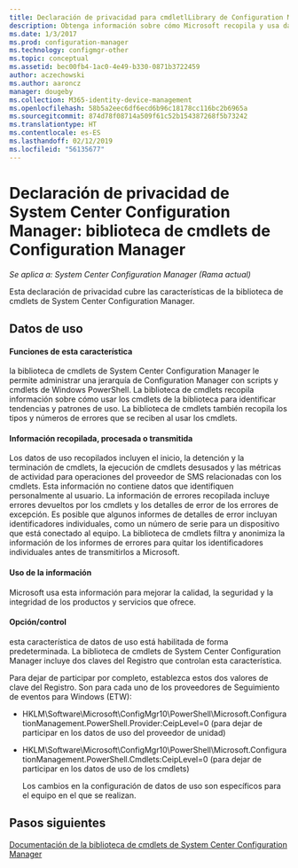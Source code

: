 ```yaml
---
title: Declaración de privacidad para cmdletlLibrary de Configuration Manager
description: Obtenga información sobre cómo Microsoft recopila y usa datos relacionados con la biblioteca de cmdlets de System Center Configuration Manager.
ms.date: 1/3/2017
ms.prod: configuration-manager
ms.technology: configmgr-other
ms.topic: conceptual
ms.assetid: bec00fb4-1ac0-4e49-b330-0871b3722459
author: aczechowski
ms.author: aaroncz
manager: dougeby
ms.collection: M365-identity-device-management
ms.openlocfilehash: 58b5a2eec6df6ecd6b96c18178cc116bc2b6965a
ms.sourcegitcommit: 874d78f08714a509f61c52b154387268f5b73242
ms.translationtype: HT
ms.contentlocale: es-ES
ms.lasthandoff: 02/12/2019
ms.locfileid: "56135677"
---
```

# <a name="system-center-configuration-manager-privacy-statement---configuration-manager-cmdlet-library"></a>Declaración de privacidad de System Center Configuration Manager: biblioteca de cmdlets de Configuration Manager

*Se aplica a: System Center Configuration Manager (Rama actual)*

Esta declaración de privacidad cubre las características de la biblioteca de cmdlets de System Center Configuration Manager.  

## <a name="usage-data"></a>Datos de uso  

#### <a name="what-this-feature-does"></a>Funciones de esta característica   

la biblioteca de cmdlets de System Center Configuration Manager le permite administrar una jerarquía de Configuration Manager con scripts y cmdlets de Windows PowerShell. La biblioteca de cmdlets recopila información sobre cómo usar los cmdlets de la biblioteca para identificar tendencias y patrones de uso. La biblioteca de cmdlets también recopila los tipos y números de errores que se reciben al usar los cmdlets.  

#### <a name="information-collected-processed-or-transmitted"></a>Información recopilada, procesada o transmitida
   
Los datos de uso recopilados incluyen el inicio, la detención y la terminación de cmdlets, la ejecución de cmdlets desusados y las métricas de actividad para operaciones del proveedor de SMS relacionadas con los cmdlets. Esta información no contiene datos que identifiquen personalmente al usuario. La información de errores recopilada incluye errores devueltos por los cmdlets y los detalles de error de los errores de excepción. Es posible que algunos informes de detalles de error incluyan identificadores individuales, como un número de serie para un dispositivo que está conectado al equipo. La biblioteca de cmdlets filtra y anonimiza la información de los informes de errores para quitar los identificadores individuales antes de transmitirlos a Microsoft.  

#### <a name="use-of-information"></a>Uso de la información
   
Microsoft usa esta información para mejorar la calidad, la seguridad y la integridad de los productos y servicios que ofrece.  

#### <a name="choicecontrol"></a>Opción/control   

esta característica de datos de uso está habilitada de forma predeterminada. La biblioteca de cmdlets de System Center Configuration Manager incluye dos claves del Registro que controlan esta característica.  

 Para dejar de participar por completo, establezca estos dos valores de clave del Registro. Son para cada uno de los proveedores de Seguimiento de eventos para Windows (ETW):  

- HKLM\Software\Microsoft\ConfigMgr10\PowerShell\Microsoft.ConfigurationManagement.PowerShell.Provider:CeipLevel=0 (para dejar de participar en los datos de uso del proveedor de unidad)  

- HKLM\Software\Microsoft\ConfigMgr10\PowerShell\Microsoft.ConfigurationManagement.PowerShell.Cmdlets:CeipLevel=0 (para dejar de participar en los datos de uso de los cmdlets)  

  Los cambios en la configuración de datos de uso son específicos para el equipo en el que se realizan.  


## <a name="next-steps"></a>Pasos siguientes

[Documentación de la biblioteca de cmdlets de System Center Configuration Manager](https://docs.microsoft.com/powershell/sccm/configurationmanager/)   
